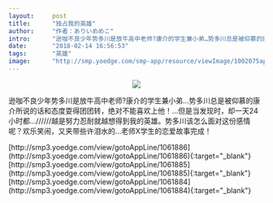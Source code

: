 ```yaml
---
layout:     post
title:      "独占我的英雄"
author:     "作者：ありいめめこ"
intro:      "逊咖不良少年势多川是放牛高中老师?康介的学生兼小弟…势多川总是被仰慕的康介所说的话和态度耍得团团转，绝对不能喜欢上他！…但是当发现时，却一天24小时都…//////越是努力忍耐就越想得到我的英雄。势多川该怎么面对这份感情呢？欢乐笑闹，又夹带些许泪水的…老师X学生的恋爱故事完成！"
date:       "2018-02-14 16:56:53"
tags:       "英雄"
image:      "http://smp.yoedge.com/smp-app/resource/viewImage/1002075appline.png"
---
```

<div style="text-align: center">
<p><img src="http://smp.yoedge.com/smp-app/resource/viewImage/1002075appline.png"/></p>
</div>
<p class="post-meta">
<span>逊咖不良少年势多川是放牛高中老师?康介的学生兼小弟…势多川总是被仰慕的康介所说的话和态度耍得团团转，绝对不能喜欢上他！…但是当发现时，却一天24小时都…//////越是努力忍耐就越想得到我的英雄。势多川该怎么面对这份感情呢？欢乐笑闹，又夹带些许泪水的…老师X学生的恋爱故事完成！</span>
</p>
[http://smp3.yoedge.com/view/gotoAppLine/1061886](http://smp3.yoedge.com/view/gotoAppLine/1061886){:target="_blank"}
[http://smp3.yoedge.com/view/gotoAppLine/1061885](http://smp3.yoedge.com/view/gotoAppLine/1061885){:target="_blank"}
[http://smp3.yoedge.com/view/gotoAppLine/1061884](http://smp3.yoedge.com/view/gotoAppLine/1061884){:target="_blank"}


